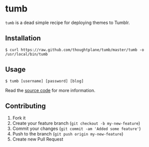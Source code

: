 # tumb

`tumb` is a dead simple recipe for deploying themes to Tumblr.

## Installation

    $ curl https://raw.github.com/thoughtplane/tumb/master/tumb -o /usr/local/bin/tumb

## Usage

    $ tumb [username] [password] [blog]

Read the [source code](https://github.com/thoughtplane/tumb/blob/master/tumb) for more information.

## Contributing

1. Fork it
2. Create your feature branch (`git checkout -b my-new-feature`)
3. Commit your changes (`git commit -am 'Added some feature'`)
4. Push to the branch (`git push origin my-new-feature`)
5. Create new Pull Request
